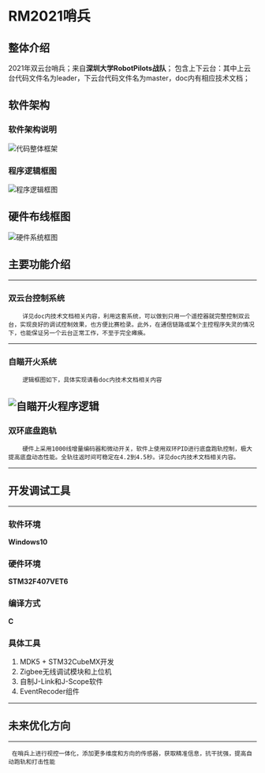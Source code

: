 # RM2021哨兵

## 整体介绍
2021年双云台哨兵；来自**深圳大学RobotPilots战队**；
包含上下云台：其中上云台代码文件名为leader，下云台代码文件名为master，doc内有相应技术文档；

## 软件架构
### 软件架构说明

![代码整体框架](https://github.com/Sangqianli/RM2021_Sentry/blob/main/doc/%E4%BB%A3%E7%A0%81%E6%95%B4%E4%BD%93%E6%A1%86%E6%9E%B6.png)

### 程序逻辑框图

![程序逻辑框图](https://github.com/Sangqianli/RM2021_Sentry/blob/main/doc/%E7%A8%8B%E5%BA%8F%E9%80%BB%E8%BE%91%E6%A1%86%E5%9B%BE.png)


## 硬件布线框图

![硬件系统框图](https://github.com/Sangqianli/RM2021_Sentry/blob/main/doc/%E7%A1%AC%E4%BB%B6%E7%B3%BB%E7%BB%9F%E6%A1%86%E5%9B%BE.png)

## 主要功能介绍
---
### 双云台控制系统
		详见doc内技术文档相关内容，利用这套系统，可以做到只用一个遥控器就完整控制双云台，实现良好的调试控制效果，也方便比赛检录。此外，在通信链路或某个主控程序失灵的情况下，也能保证另一个云台正常工作，不至于完全瘫痪。
---
### 自瞄开火系统
		逻辑框图如下，具体实现请看doc内技术文档相关内容
![自瞄开火程序逻辑](G:\RobotPiolits\工作记录\技术文档\自瞄开火程序逻辑.png)
---
### 双环底盘跑轨
		硬件上采用1000线增量编码器和微动开关，软件上使用双环PID进行底盘跑轨控制，极大提高底盘动态性能。全轨往返时间可稳定在4.2到4.5秒。详见doc内技术文档相关内容。
---
## 开发调试工具
---
### 软件环境
**Windows10**
### 硬件环境
**STM32F407VET6**
### 编译方式
**C**
### 具体工具
1. MDK5 + STM32CubeMX开发
2. Zigbee无线调试模块和上位机
3. 自制J-Link和J-Scope软件
4. EventRecoder组件 

---
## 未来优化方向
---
	 在哨兵上进行视控一体化，添加更多维度和方向的传感器，获取精准信息，抗干扰强，提高自动跑轨和打击性能 

